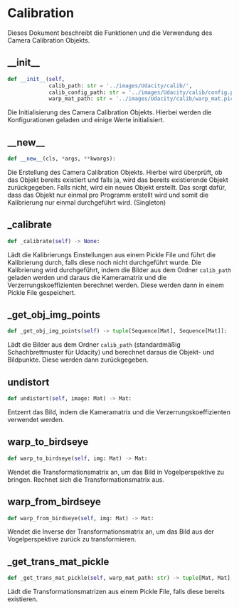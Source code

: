 # Calibration

Dieses Dokument beschreibt die Funktionen und die Verwendung des Camera Calibration Objekts.

## \_\_init\_\_

```python
def __init__(self,
             calib_path: str = '../images/Udacity/calib/',
             calib_config_path: str = '../images/Udacity/calib/config.pickle',
             warp_mat_path: str = '../images/Udacity/calib/warp_mat.pickle'):
```

Die Initialisierung des Camera Calibration Objekts. Hierbei werden die Konfigurationen geladen und einige Werte initialisiert.

## \_\_new\_\_

```python
def __new__(cls, *args, **kwargs):
```

Die Erstellung des Camera Calibration Objekts. Hierbei wird überprüft, ob das Objekt bereits existiert und falls ja, 
wird das bereits existierende Objekt zurückgegeben. Falls nicht, wird ein neues Objekt erstellt. Das sorgt dafür, 
dass das Objekt nur einmal pro Programm erstellt wird und somit die Kalibrierung nur einmal durchgeführt wird. (Singleton)

## \_calibrate

```python
def _calibrate(self) -> None:
```
Lädt die Kalibrierungs Einstellungen aus einem Pickle File und führt die Kalibrierung durch, falls diese noch nicht
durchgeführt wurde. Die Kalibrierung wird durchgeführt, indem die Bilder aus dem Ordner `calib_path` geladen werden und
daraus die Kameramatrix und die Verzerrungskoeffizienten berechnet werden. Diese werden dann in einem Pickle File gespeichert.

## \_get_obj_img_points

```python
def _get_obj_img_points(self) -> tuple[Sequence[Mat], Sequence[Mat]]:
```

Lädt die Bilder aus dem Ordner `calib_path` (standardmäßig Schachbrettmuster für Udacity) 
und berechnet daraus die Objekt- und Bildpunkte. Diese werden dann zurückgegeben.

## undistort

```python
def undistort(self, image: Mat) -> Mat:
```
Entzerrt das Bild, indem die Kameramatrix und die Verzerrungskoeffizienten verwendet werden.

## warp\_to\_birdseye

```python
def warp_to_birdseye(self, img: Mat) -> Mat:
```
Wendet die Transformationsmatrix an, um das Bild in Vogelperspektive zu bringen. Rechnet sich die Transformationsmatrix
aus.

## warp\_from\_birdseye

```python
def warp_from_birdseye(self, img: Mat) -> Mat:
```
Wendet die Inverse der Transformationsmatrix an, um das Bild aus der Vogelperspektive zurück zu transformieren.

## \_get\_trans\_mat\_pickle

```python
def _get_trans_mat_pickle(self, warp_mat_path: str) -> tuple[Mat, Mat]:
```
Lädt die Transformationsmatrizen aus einem Pickle File, falls diese bereits existieren.
